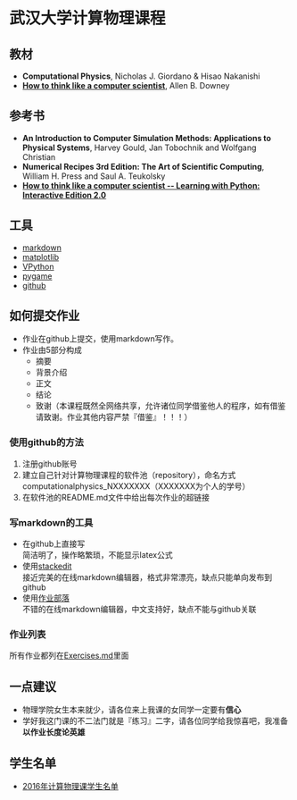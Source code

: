 # 武汉大学计算物理课程

## 教材
- **Computational Physics**, Nicholas J. Giordano & Hisao Nakanishi
- [**How to think like a computer scientist**](http://www.greenteapress.com/thinkpython/), Allen B. Downey

## 参考书
- **An Introduction to Computer Simulation Methods: Applications to Physical Systems**, Harvey Gould, Jan Tobochnik and Wolfgang Christian
- **Numerical Recipes 3rd Edition: The Art of Scientific Computing**, William H. Press and Saul A. Teukolsky
- [**How to think like a computer scientist -- Learning with Python: Interactive Edition 2.0**](http://interactivepython.org/runestone/static/thinkcspy/index.html)

## 工具
- [markdown](https://daringfireball.net/projects/markdown/)
- [matplotlib](http://matplotlib.org/)
- [VPython](http://vpython.org/)
- [pygame](http://pygame.org/hifi.html)
- [github](https://github.com/)

## 如何提交作业
- 作业在github上提交，使用markdown写作。
- 作业由5部分构成
  - 摘要
  - 背景介绍
  - 正文
  - 结论
  - 致谢（本课程既然全网络共享，允许诸位同学借鉴他人的程序，如有借鉴请致谢。作业其他内容严禁『借鉴』！！！）

### 使用github的方法
1. 注册github账号
2. 建立自己针对计算物理课程的软件池（repository），命名方式computationalphysics_NXXXXXXX（XXXXXXX为个人的学号）
3. 在软件池的README.md文件中给出每次作业的超链接

### 写markdown的工具
- 在github上直接写    
简洁明了，操作略繁琐，不能显示latex公式
- 使用[stackedit](https://stackedit.io/)    
接近完美的在线markdown编辑器，格式非常漂亮，缺点只能单向发布到github
- 使用[作业部落](https://www.zybuluo.com/)    
不错的在线markdown编辑器，中文支持好，缺点不能与github关联

### 作业列表
所有作业都列在[Exercises.md](Exercises.md)里面

## 一点建议
- 物理学院女生本来就少，请各位来上我课的女同学一定要有**信心**
- 学好我这门课的不二法门就是『练习』二字，请各位同学给我惊喜吧，我准备**以作业长度论英雄**

## 学生名单
- [2016年计算物理课学生名单](friends/students_2016.md)
